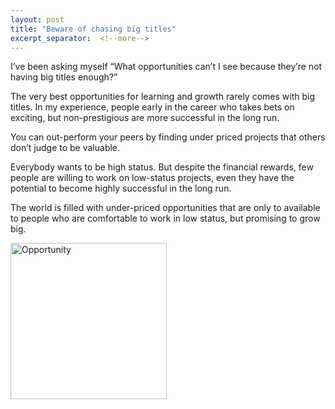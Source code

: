 ```yaml
---
layout: post
title: "Beware of chasing big titles"
excerpt_separator:  <!--more-->
---
```

<!-- <img src="/blog/images/dhruvbogra.jpg" alt="Digital transformation"> 
<a href="https://www.amazon.in/Grit-Gravel-Gear-hundred-bicycle-ebook/dp/B086YY3JG3/ref=sr_1_2?crid=3UQZO2B51BO7C&dchild=1&keywords=dhruv+bogra&qid=1592308563&sprefix=dhruv+bogra%2Caps%2C458&sr=8-2">Grit, Gravel and Gear</a> -->

I’ve been asking myself “What opportunities can’t I see because they’re not having big titles enough?”

The very best opportunities for learning and growth rarely comes with big titles. In my experience, people early in the career who takes bets on exciting, but non-prestigious are more successful in the long run.

You can out-perform your peers by finding under priced projects that others don’t judge to be valuable.

Everybody wants to be high status. But despite the financial rewards, few people are willing to work on low-status projects, even they have the potential to become highly successful in the long run.

The world is filled with under-priced opportunities that are only to available to people who are comfortable to work in low status, but promising to grow big. 

<img src="/blog/images/opportunity.jpg" alt="Opportunity" style="width:250px;"> 

<br>
<script type="text/javascript" src="https://platform-api.sharethis.com/js/sharethis.js#property=5eaba5f77525e90012616b98&product=inline-share-buttons" async="async"></script>

<div class="sharethis-inline-share-buttons"></div>